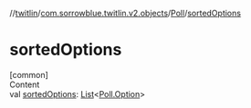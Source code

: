 //[twitlin](../../index.md)/[com.sorrowblue.twitlin.v2.objects](../index.md)/[Poll](index.md)/[sortedOptions](sorted-options.md)



# sortedOptions  
[common]  
Content  
val [sortedOptions](sorted-options.md): [List](https://kotlinlang.org/api/latest/jvm/stdlib/kotlin.collections/-list/index.html)<[Poll.Option](-option/index.md)>  




